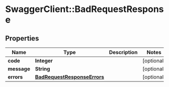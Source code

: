 # SwaggerClient::BadRequestResponse

## Properties
Name | Type | Description | Notes
------------ | ------------- | ------------- | -------------
**code** | **Integer** |  | [optional] 
**message** | **String** |  | [optional] 
**errors** | [**BadRequestResponseErrors**](BadRequestResponseErrors.md) |  | [optional] 


